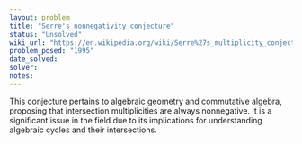 ```yaml
---
layout: problem
title: "Serre's nonnegativity conjecture"
status: "Unsolved"
wiki_url: "https://en.wikipedia.org/wiki/Serre%27s_multiplicity_conjectures#Nonnegativity"
problem_posed: "1995"
date_solved:
solver:
notes:
---
```

This conjecture pertains to algebraic geometry and commutative algebra, proposing that intersection multiplicities are always nonnegative. It is a significant issue in the field due to its implications for understanding algebraic cycles and their intersections.